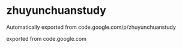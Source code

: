 # zhuyunchuanstudy
Automatically exported from code.google.com/p/zhuyunchuanstudy

exported from code.google.com
